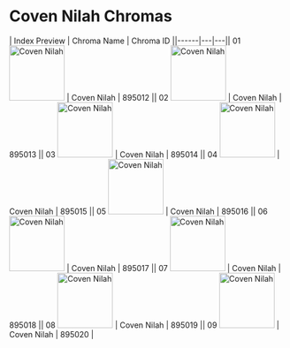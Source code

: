# Coven Nilah Chromas

| Index  Preview | Chroma Name | Chroma ID ||------|---|---|| 01  <img src='https://raw.communitydragon.org/latest/plugins/rcp-be-lol-game-data/global/default/v1/champion-chroma-images/895/895012.png' alt='Coven Nilah' width='100'> | Coven Nilah | 895012 || 02  <img src='https://raw.communitydragon.org/latest/plugins/rcp-be-lol-game-data/global/default/v1/champion-chroma-images/895/895013.png' alt='Coven Nilah' width='100'> | Coven Nilah | 895013 || 03  <img src='https://raw.communitydragon.org/latest/plugins/rcp-be-lol-game-data/global/default/v1/champion-chroma-images/895/895014.png' alt='Coven Nilah' width='100'> | Coven Nilah | 895014 || 04  <img src='https://raw.communitydragon.org/latest/plugins/rcp-be-lol-game-data/global/default/v1/champion-chroma-images/895/895015.png' alt='Coven Nilah' width='100'> | Coven Nilah | 895015 || 05  <img src='https://raw.communitydragon.org/latest/plugins/rcp-be-lol-game-data/global/default/v1/champion-chroma-images/895/895016.png' alt='Coven Nilah' width='100'> | Coven Nilah | 895016 || 06  <img src='https://raw.communitydragon.org/latest/plugins/rcp-be-lol-game-data/global/default/v1/champion-chroma-images/895/895017.png' alt='Coven Nilah' width='100'> | Coven Nilah | 895017 || 07  <img src='https://raw.communitydragon.org/latest/plugins/rcp-be-lol-game-data/global/default/v1/champion-chroma-images/895/895018.png' alt='Coven Nilah' width='100'> | Coven Nilah | 895018 || 08  <img src='https://raw.communitydragon.org/latest/plugins/rcp-be-lol-game-data/global/default/v1/champion-chroma-images/895/895019.png' alt='Coven Nilah' width='100'> | Coven Nilah | 895019 || 09  <img src='https://raw.communitydragon.org/latest/plugins/rcp-be-lol-game-data/global/default/v1/champion-chroma-images/895/895020.png' alt='Coven Nilah' width='100'> | Coven Nilah | 895020 |